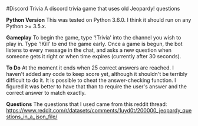#Discord Trivia
A discord trivia game that uses old Jeopardy! questions

**Python Version**
This was tested on Python 3.6.0. I think it should run on any Python >= 3.5.x. 

**Gameplay**
To begin the game, type '!Trivia' into the channel you wish to play in. Type '!Kill' to end the game early. Once a game is begun, the bot listens to every message in the chat, and asks a new question when someone gets it right or when time expires (currently after 30 seconds).

**To Do**
At the moment it ends when 25 correct answers are reached. I haven't added any code to keep score yet, although it shouldn't be terribly difficult to do it. It is possible to cheat the answer-checking function. I figured it was better to have that than to require the user's answer and the correct answer to match exactly.

**Questions**
The questions that I used came from this reddit thread: https://www.reddit.com/r/datasets/comments/1uyd0t/200000_jeopardy_questions_in_a_json_file/
